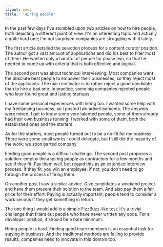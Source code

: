 ```yaml
---
layout: post
title:  "Hiring people"
---
```


In the past few days I've stumbled upon two articles on how to hire people, both depicting a different
point of view. It's an interesting topic and actually a quite hard one; I'm not surprised companies
are struggling with it lately.

The first article detailed the selection process for a content curator position. The author got a vast
amount of applications and did his best to filter most of them. He wanted only a handful of people
for phase two, so that he needed to come up with criteria that is both effective and logical.

The second post was about technical interviewing. Most companies want the absolute best people to
empower their businesses, so they reject most of the applicants. The main motivator is to rather
reject a good candidate than to hire a bad one. In practice, some big companies rejected people
who later found great and lasting startups.

I have some personal experiences with hiring too. I wanted some help with my freelancing business,
so I posted two advertisements. The answers were mixed. I got to know some very talented people,
some of them already had their own business running. I worked with some of them, both the
established ones and the starters. 

As for the starters, most people turned out to be a no-fit for my business. There were some
small works I could delegate, but I still did the majority of the work; we soon parted company.

Finding good people is a difficult challenge. The second post proposes a solution: employ the
aspiring people as contractors for a few months and see if they fit. Pay them well, but regard this
as an extended interview process. If they fit, you win an employee; if not, you don't need to go through
the process of firing them.

On another post I saw a similar advice. Give candidates a weekend project and have them present
their solution to the team. And also pay them a fair price for their effort. Paying is actually
important; people tend to consider a work serious if they get something in return.

The one thing I would add is a simple FizzBuzz-like test. It's a trivial challenge that filters out
people who have never written any code. For a developer position, it should be a bare minimum.

Hiring people is hard. Finding good team members is an essential task for staying in business.
And the traditional methods are failing to provide results; companies need to innovate in this domain
too.
